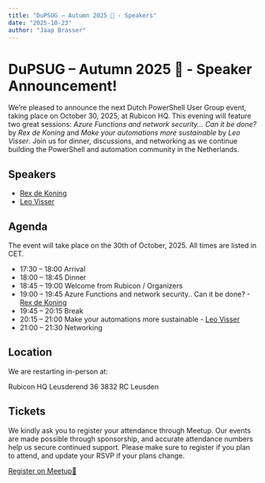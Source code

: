 ```yaml
---
title: "DuPSUG – Autumn 2025 🍂 - Speakers"
date: "2025-10-23"
author: "Jaap Brasser"
---
```


# DuPSUG – Autumn 2025 🍂 - Speaker Announcement!

We’re pleased to announce the next Dutch PowerShell User Group event, taking place on October 30, 2025, at Rubicon HQ. This evening will feature two great sessions: _Azure Functions and network security... Can it be done?_ by *Rex de Koning* and _Make your automations more sustainable_ by *Leo Visser*. Join us for dinner, discussions, and networking as we continue building the PowerShell and automation community in the Netherlands.

## Speakers

* [Rex de Koning](https://www.linkedin.com/in/rexdekoning/)
* [Leo Visser](https://www.linkedin.com/in/leo-visser-4894a8227/)

## Agenda

The event will take place on the 30th of October, 2025. All times are listed in CET.

* 17:30 – 18:00 Arrival
* 18:00 – 18:45 Dinner
* 18:45 – 19:00 Welcome from Rubicon / Organizers
* 19:00 – 19:45 Azure Functions and network security.. Can it be done? - [Rex de Koning](https://www.linkedin.com/in/rexdekoning/)
* 19:45 – 20:15 Break
* 20:15 – 21:00 Make your automations more sustainable - [Leo Visser](https://www.linkedin.com/in/leo-visser-4894a8227/)
* 21:00 – 21:30 Networking

## Location

We are restarting in-person at:

Rubicon HQ
Leusderend 36
3832 RC Leusden

## Tickets

We kindly ask you to register your attendance through Meetup. Our events are made possible through sponsorship, and accurate attendance numbers help us secure continued support. Please make sure to register if you plan to attend, and update your RSVP if your plans change.

[Register on Meetup🥰](https://www.meetup.com/dutch-powershell-user-group/events/311184609/)
